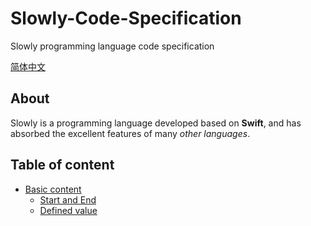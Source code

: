 # Slowly-Code-Specification
Slowly programming language code specification

[简体中文](README-CN.md)

## About
Slowly is a programming language developed based on **Swift**, and has absorbed the excellent features of many *other languages*.

## Table of content
- [Basic content](Basic-Content)
	* [Start and End](Basic-Content/start-and-end.md)
	* [Defined value](Basic-Content/defined-value.md)